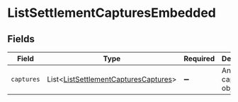 # ListSettlementCapturesEmbedded


## Fields

| Field                                                                                              | Type                                                                                               | Required                                                                                           | Description                                                                                        |
| -------------------------------------------------------------------------------------------------- | -------------------------------------------------------------------------------------------------- | -------------------------------------------------------------------------------------------------- | -------------------------------------------------------------------------------------------------- |
| `captures`                                                                                         | List\<[ListSettlementCapturesCaptures](../../models/operations/ListSettlementCapturesCaptures.md)> | :heavy_minus_sign:                                                                                 | An array of capture objects.                                                                       |